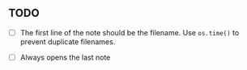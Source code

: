 ## TODO

- [ ] The first line of the note should be the filename. Use `os.time()` to prevent duplicate filenames.


- [ ] Always opens the last note
